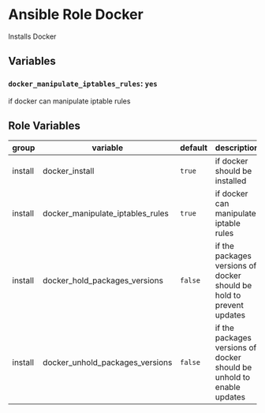 # Ansible Role Docker

Installs Docker

## Variables

### `docker_manipulate_iptables_rules`: `yes`

if docker can manipulate iptable rules

## Role Variables

<!-- markdownlint-disable MD033 -->
| group | variable | default | description |
| --- | --- | ---| --- |
| install | docker_install | `true` | if docker should be installed |
| install | docker_manipulate_iptables_rules | `true` | if docker can manipulate iptable rules |
| install | docker_hold_packages_versions | `false` | if the packages versions of docker should be hold to prevent updates |
| install | docker_unhold_packages_versions | `false` | if the packages versions of docker should be unhold to enable updates |
<!-- markdownlint-enable MD033 -->
